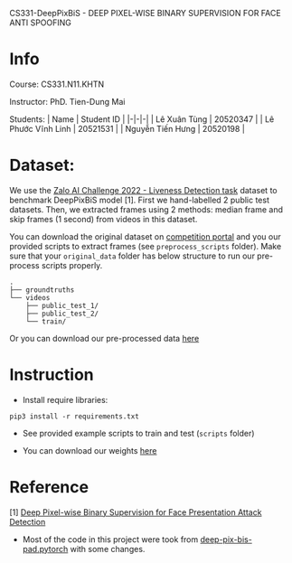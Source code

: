 CS331-DeepPixBiS - DEEP PIXEL-WISE BINARY SUPERVISION FOR FACE ANTI SPOOFING

# Info
Course: CS331.N11.KHTN

Instructor: PhD. Tien-Dung Mai

Students:
| Name | Student ID |
|-|-|-|
| Lê Xuân Tùng | 20520347 |
| Lê Phước Vĩnh Linh | 20521531 |
| Nguyễn Tiến Hưng | 20520198 |

# Dataset:
We use the [Zalo AI Challenge 2022 - Liveness Detection task](https://challenge.zalo.ai/portal/liveness-detection) dataset to benchmark DeepPixBiS model [1]. First we hand-labelled 2 public test datasets. Then, we extracted frames using 2 methods: median frame and skip frames (1 second) from videos in this dataset. 

You can download the original dataset on [competition portal](https://challenge.zalo.ai/portal/liveness-detection) and you our provided scripts to extract frames (see `preprocess_scripts` folder). Make sure that your `original_data` folder has below structure to run our pre-process scripts properly.

```
.
├── groundtruths
└── videos
    ├── public_test_1/
    ├── public_test_2/
    └── train/
```

Or you can download our pre-processed data [here](https://drive.google.com/file/d/1G7zaXwnVBvrK7EyA7OvHT_lZkqLm-Vks/view?usp=share_link)

# Instruction
- Install require libraries:
```
pip3 install -r requirements.txt
```
- See provided example scripts to train and test (`scripts` folder)
  
- You can download our weights [here](https://drive.google.com/drive/folders/15ryxLKBN83_QHq9vTYVj_twSLgmHn_zH?usp=share_link)


# Reference
[1] [Deep Pixel-wise Binary Supervision for Face Presentation Attack Detection](https://arxiv.org/abs/1907.04047)
- Most of the code in this project were took from [deep-pix-bis-pad.pytorch](https://github.com/voqtuyen/deep-pix-bis-pad.pytorch) with some changes.